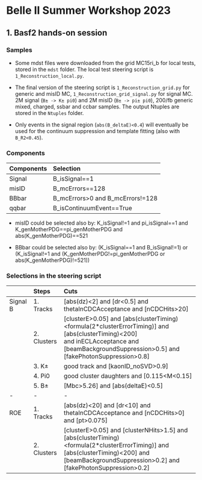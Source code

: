 <!-- #region -->
# Belle II Summer Workshop 2023

## 1. Basf2 hands-on session

### Samples

- Some mdst files were downloaded from the grid MC15ri_b for local tests, stored in the `mdst` folder. The local test steering script is `1_Reconstruction_local.py`.

- The final version of the steering script is `1_Reconstruction_grid.py` for generic and misID MC, `1_Reconstruction_grid_signal.py` for signal MC. 2M signal (`B± -> K± pi0`) and 2M misID (`B± -> pi± pi0`), 200/fb generic mixed, charged, ssbar and ccbar samples. The output Ntuples are stored in the `Ntuples` folder.

- Only events in the signal region (`abs(B_deltaE)<0.4`) will eventually be used for the continuum suppression and template fitting (also with `B_R2<0.45`).

### Components

|Components|Selection|
|:---|:---|
|Signal|B_isSignal==1|
|misID|B_mcErrors==128|
|BBbar|B_mcErrors>0 and B_mcErrors!=128|
|qqbar|B_isContinuumEvent==True|

- misID could be selected also by: K_isSignal!=1 and pi_isSignal==1 and K_genMotherPDG==pi_genMotherPDG and abs(K_genMotherPDG)==521

- BBbar could be selected also by: (K_isSignal==1 and B_isSignal!=1) or (K_isSignal!=1 and (K_genMotherPDG!=pi_genMotherPDG or abs(K_genMotherPDG)!=521))


### Selections in the steering script

||Steps|Cuts|
|:---|:---|:---|
|Signal B|1. Tracks|[abs(dz)<2] and [dr<0.5] and thetaInCDCAcceptance and [nCDCHits>20]|
||2. Clusters|[clusterE>0.05] and [abs(clusterTiming)<formula(2*clusterErrorTiming)] and [abs(clusterTiming)<200] <br>and inECLAcceptance and [beamBackgroundSuppression>0.5] and [fakePhotonSuppression>0.8] |
||3. K±| good track and [kaonID_noSVD>0.9]|
||4. Pi0| good cluster daughters and [0.115<M<0.15]|
||5. B±|[Mbc>5.26] and [abs(deltaE)<0.5]|
|-|-|-|
|ROE| 1. Tracks|[abs(dz)<20] and [dr<10] and thetaInCDCAcceptance and [nCDCHits>0] and [pt>0.075]|
||2. Clusters|[clusterE>0.05] and [clusterNHits>1.5] and [abs(clusterTiming)<formula(2*clusterErrorTiming)] and <br>[abs(clusterTiming)<200] and [beamBackgroundSuppression>0.2] and [fakePhotonSuppression>0.2]|
<!-- #endregion -->

```python

```
